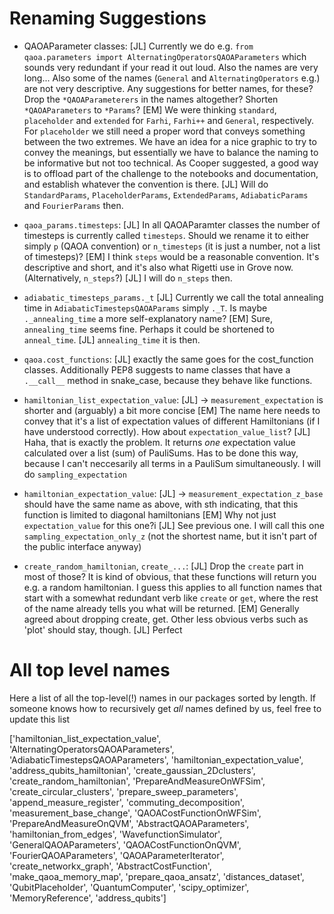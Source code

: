 # Renaming Suggestions
 - QAOAParameter classes:
   [JL] Currently we do e.g.
    `from qaoa.parameters import AlternatingOperatorsQAOAParameters` which sounds very redundant if your read it out loud. Also the names are very long... Also some of the names (`General` and `AlternatingOperators` e.g.) are not very descriptive. Any suggestions for better names, for these? Drop the `*QAOAParameterers` in the names altogether? Shorten `*QAOAParameters` to `*Params`?
   [EM] We were thinking `standard`, `placeholder` and `extended` for `Farhi`, `Farhi++` and `General`, respectively. For `placeholder` we still need a proper word that conveys something between the two extremes. 
        We have an idea for a nice graphic to try to convey the meanings, but essentially we have to balance the naming to be informative but not too technical. As Cooper suggested, a good way is to offload part of the challenge to the notebooks and documentation, and establish whatever
        the convention is there.
    [JL] Will do `StandardParams`, `PlaceholderParams`, `ExtendedParams`, `AdiabaticParams` and `FourierParams` then. 

 - `qaoa_params.timesteps`:
   [JL] In all QAOAParamter classes the number of timesteps is currently called `timesteps`. Should we rename it to either simply `p` (QAOA convention) or `n_timesteps` (it is just a number, not a list of timesteps)?
   [EM] I think `steps` would be a reasonable convention. It's descriptive and short, and it's also what Rigetti use in Grove now. (Alternatively, `n_steps`?)
   [JL] I will do `n_steps` then.

 - `adiabatic_timesteps_params._t`
   [JL] Currently we call the total annealing time in `AdiabaticTimestepsQAOAParams` simply `._T`. Is maybe `._annealing_time` a more self-explanatory name?
   [EM] Sure, `annealing_time` seems fine. Perhaps it could be shortened to `anneal_time`.
   [JL] `annealing_time` it is then.

 - `qaoa.cost_functions`:
   [JL] exactly the same goes for the cost_function classes. Additionally PEP8 suggests to name classes that have a `.__call__` method in snake_case, because they behave like functions.

 - `hamiltonian_list_expectation_value`:
   [JL] -> `measurement_expectation` is shorter and (arguably) a bit more concise
   [EM] The name here needs to convey that it's a list of expectation values of different Hamiltonians (if I have understood correctly). How about `expectation_value_list`?
   [JL] Haha, that is exactly the problem. It returns _one_ expectation value calculated over a list (sum) of PauliSums. Has to be done this way, because I can't neccesarily all terms in a PauliSum simultaneously. I will do `sampling_expectation`

 - `hamiltonian_expectation_value`:
   [JL] -> `measurement_expectation_z_base` should have the same name as above, with sth indicating, that this function is limited to diagonal hamiltonians
   [EM] Why not just `expectation_value` for this one?i
   [JL] See previous one. I will call this one `sampling_expectation_only_z` (not the shortest name, but it isn't part of the public interface anyway)

 - `create_random_hamiltonian`, `create_...`:
   [JL] Drop the `create` part in most of those? It is kind of obvious, that these functions will return you e.g. a random hamiltonian. I guess this applies to all function names that start with a somewhat redundant verb like `create` or `get`, where the rest of the name already tells you what will be returned.
   [EM] Generally agreed about dropping create, get. Other less obvious verbs such as 'plot' should stay, though.
   [JL] Perfect 

# All top level names
Here a list of all the top-level(!) names in our packages sorted by length.
If someone knows how to recursively get _all_ names defined by us, feel free to update this list 

['hamiltonian_list_expectation_value',
 'AlternatingOperatorsQAOAParameters',
 'AdiabaticTimestepsQAOAParameters',
 'hamiltonian_expectation_value',
 'address_qubits_hamiltonian',
 'create_gaussian_2Dclusters',
 'create_random_hamiltonian',
 'PrepareAndMeasureOnWFSim',
 'create_circular_clusters',
 'prepare_sweep_parameters',
 'append_measure_register',
 'commuting_decomposition',
 'measurement_base_change',
 'QAOACostFunctionOnWFSim',
 'PrepareAndMeasureOnQVM',
 'AbstractQAOAParameters',
 'hamiltonian_from_edges',
 'WavefunctionSimulator',
 'GeneralQAOAParameters',
 'QAOACostFunctionOnQVM',
 'FourierQAOAParameters',
 'QAOAParameterIterator',
 'create_networkx_graph',
 'AbstractCostFunction',
 'make_qaoa_memory_map',
 'prepare_qaoa_ansatz',
 'distances_dataset',
 'QubitPlaceholder',
 'QuantumComputer',
 'scipy_optimizer',
 'MemoryReference',
 'address_qubits']
